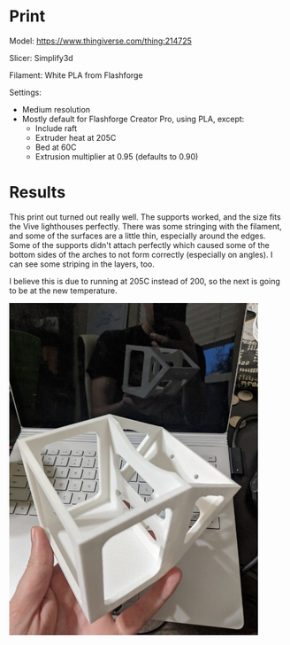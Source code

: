 # Print

Model: https://www.thingiverse.com/thing:214725

Slicer: Simplify3d

Filament: White PLA from Flashforge

Settings:
- Medium resolution
- Mostly default for Flashforge Creator Pro, using PLA, except:
    - Include raft
    - Extruder heat at 205C
    - Bed at 60C
    - Extrusion multiplier at 0.95 (defaults to 0.90)

# Results

This print out turned out really well. The supports worked, and the size fits the Vive lighthouses perfectly. There was some stringing with the filament, and some of the surfaces are a little thin, especially around the edges. Some of the supports didn't attach perfectly which caused some of the bottom sides of the arches to not form correctly (especially on angles). I can see some striping in the layers, too.

I believe this is due to running at 205C instead of 200, so the next is going to be at the new temperature.


![Front][front]

[front]: ./c1677346-e6c6-4558-aff4-c5353ed99194.jfif "Front"

